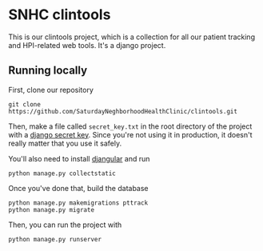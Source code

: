 # SNHC clintools

This is our clintools project, which is a collection for all our patient tracking and HPI-related web tools. It's a django project.

## Running locally

First, clone our repository

```
git clone https://github.com/SaturdayNeghborhoodHealthClinic/clintools.git
```

Then, make a file called `secret_key.txt` in the root directory of the project with a [django secret key](http://www.miniwebtool.com/django-secret-key-generator/). Since you're not using it in production, it doesn't really matter that you use it safely.

You'll also need to install [djangular](http://django-angular.readthedocs.org/en/latest/installation.html) and run

```
python manage.py collectstatic
```

Once you've done that, build the database

```
python manage.py makemigrations pttrack
python manage.py migrate
```

Then, you can run the project with

```
python manage.py runserver
```
